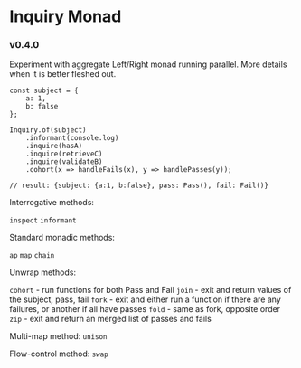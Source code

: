 # Inquiry Monad
### v0.4.0

Experiment with aggregate Left/Right monad running parallel. More details when it is better fleshed out.

```
const subject = {
    a: 1,
    b: false
};

Inquiry.of(subject)
    .informant(console.log)
    .inquire(hasA)
    .inquire(retrieveC)
    .inquire(validateB)
    .cohort(x => handleFails(x), y => handlePasses(y));

// result: {subject: {a:1, b:false}, pass: Pass(), fail: Fail()}
```

Interrogative methods:

`inspect`
`informant`

Standard monadic methods:

`ap`
`map`
`chain`

Unwrap methods:

`cohort` - run functions for both Pass and Fail
`join` - exit and return values of the subject, pass, fail
`fork` - exit and either run a function if there are any failures, or another if all have passes
`fold` - same as fork, opposite order
`zip` - exit and return an merged list of passes and fails

Multi-map method:
`unison`

Flow-control method:
`swap`